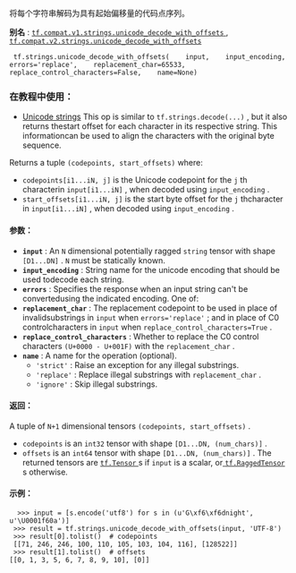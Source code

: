 将每个字符串解码为具有起始偏移量的代码点序列。

**别名** : [ `tf.compat.v1.strings.unicode_decode_with_offsets` ](/api_docs/python/tf/strings/unicode_decode_with_offsets), [ `tf.compat.v2.strings.unicode_decode_with_offsets` ](/api_docs/python/tf/strings/unicode_decode_with_offsets)

```
 tf.strings.unicode_decode_with_offsets(    input,    input_encoding,    errors='replace',    replacement_char=65533,    replace_control_characters=False,    name=None) 
```

### 在教程中使用：
- [Unicode strings](https://tensorflow.google.cn/tutorials/load_data/unicode)
This op is similar to  `tf.strings.decode(...)` , but it also returns thestart offset for each character in its respective string.  This informationcan be used to align the characters with the original byte sequence.

Returns a tuple  `(codepoints, start_offsets)`  where:

-  `codepoints[i1...iN, j]`  is the Unicode codepoint for the  `j` th characterin  `input[i1...iN]` , when decoded using  `input_encoding` .
-  `start_offsets[i1...iN, j]`  is the start byte offset for the  `j` thcharacter in  `input[i1...iN]` , when decoded using  `input_encoding` .


#### 参数：
- **`input`** : An  `N`  dimensional potentially ragged  `string`  tensor with shape `[D1...DN]` .   `N`  must be statically known.
- **`input_encoding`** : String name for the unicode encoding that should be used todecode each string.
- **`errors`** : Specifies the response when an input string can't be convertedusing the indicated encoding. One of:
- **`replacement_char`** : The replacement codepoint to be used in place of invalidsubstrings in  `input`  when  `errors='replace'` ; and in place of C0 controlcharacters in  `input`  when  `replace_control_characters=True` .
- **`replace_control_characters`** : Whether to replace the C0 control characters `(U+0000 - U+001F)`  with the  `replacement_char` .
- **`name`** : A name for the operation (optional).
    -  `'strict'` : Raise an exception for any illegal substrings.
    -  `'replace'` : Replace illegal substrings with  `replacement_char` .
    -  `'ignore'` : Skip illegal substrings.


#### 返回：
A tuple of  `N+1`  dimensional tensors  `(codepoints, start_offsets)` .

-  `codepoints`  is an  `int32`  tensor with shape  `[D1...DN, (num_chars)]` .
-  `offsets`  is an  `int64`  tensor with shape  `[D1...DN, (num_chars)]` .
The returned tensors are [ `tf.Tensor` ](https://tensorflow.google.cn/api_docs/python/tf/Tensor)s if  `input`  is a scalar, or[ `tf.RaggedTensor` ](https://tensorflow.google.cn/api_docs/python/tf/RaggedTensor)s otherwise.

#### 示例：


```
  >>> input = [s.encode('utf8') for s in (u'G\xf6\xf6dnight', u'\U0001f60a')]
 >>> result = tf.strings.unicode_decode_with_offsets(input, 'UTF-8')
 >>> result[0].tolist()  # codepoints
 [[71, 246, 246, 100, 110, 105, 103, 104, 116], [128522]]
 >>> result[1].tolist()  # offsets
[[0, 1, 3, 5, 6, 7, 8, 9, 10], [0]]
 
```

